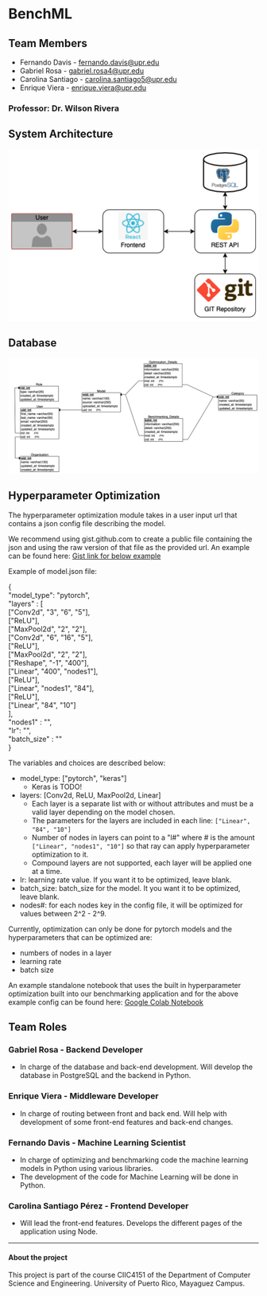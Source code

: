 # BenchML

## Team Members

* Fernando Davis - fernando.davis@upr.edu
* Gabriel Rosa - gabriel.rosa4@upr.edu
* Carolina Santiago - carolina.santiago5@upr.edu
* Enrique Viera - enrique.viera@upr.edu

### Professor: Dr. Wilson Rivera

## System Architecture
![system architecture](documentation/page/media/System_Architecture.png)

## Database
![table diagram](documentation/page/media/Table_Diagram.png)

## Hyperparameter Optimization

The hyperparameter optimization module takes in a user input url that contains a json config file describing the model. 

We recommend using gist.github.com to create a public file containing the json and using the raw version of that file as the provided url. An example can be found here: [Gist link for below example](https://gist.github.com/FernandoDavis/dd921303e9cb6faac80bca553ca12008)

Example of model.json file:

{  
"model_type": "pytorch",  
"layers" : [  
["Conv2d", "3", "6", "5"],  
["ReLU"],  
["MaxPool2d", "2", "2"],  
["Conv2d", "6", "16", "5"],  
["ReLU"],  
["MaxPool2d", "2", "2"],  
["Reshape", "-1", "400"],  
["Linear", "400", "nodes1"],  
["ReLU"],  
["Linear", "nodes1", "84"],  
["ReLU"],  
["Linear", "84", "10"]  
],  
"nodes1" : "",  
"lr": "",  
"batch_size" : ""   
}  

The variables and choices are described below:
- model_type: ["pytorch", "keras"]
    - Keras is TODO!
- layers: [Conv2d, ReLU, MaxPool2d, Linear]
    - Each layer is a separate list with or without attributes and must be a valid layer depending on the model chosen.
    - The parameters for the layers are included in each line: ```["Linear", "84", "10"]```  
    - Number of nodes in layers can point to a "l#" where # is the amount ```["Linear", "nodes1", "10"]```  so that ray can apply hyperparameter optimization to it.
    - Compound layers are not supported, each layer will be applied one at a time.
- lr: learning rate value. If you want it to be optimized, leave blank.
- batch_size: batch_size for the model. It you want it to be optimized, leave blank.
- nodes#: for each nodes key in the config file, it will be optimized for values between 2^2 - 2^9.

Currently, optimization can only be done for pytorch models and the hyperparameters that can be optimized are:
- numbers of nodes in a layer
- learning rate
- batch size

An example standalone notebook that uses the built in hyperparameter optimization built into our benchmarking application and for the above example config can be found here: [Google Colab Notebook](https://colab.research.google.com/drive/1NSskJoz91NIl8HfTfm9ghfIw0HsfPpXA?usp=sharing)





## Team Roles
### Gabriel Rosa - Backend Developer
- In charge of the database and back-end development. Will develop the database in PostgreSQL and the backend in Python.

### Enrique Viera - Middleware Developer
- In charge of routing between front and back end. Will help with development of some front-end features and back-end changes.

### Fernando Davis - Machine Learning Scientist
- In charge of optimizing and benchmarking code the machine learning models in Python using various libraries.
- The development of the code for Machine Learning will be done in Python.

### Carolina Santiago Pérez - Frontend Developer
- Will lead the front-end features. Develops the different pages of the application using Node.

---

#### About the project
This project is part of the course CIIC4151 of the Department of Computer Science and Engineering. University of Puerto Rico, Mayaguez Campus.
